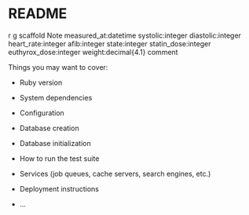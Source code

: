 # README

r g scaffold Note measured_at:datetime systolic:integer diastolic:integer heart_rate:integer afib:integer state:integer statin_dose:integer euthyrox_dose:integer weight:decimal{4.1} comment


Things you may want to cover:

* Ruby version

* System dependencies

* Configuration

* Database creation

* Database initialization

* How to run the test suite

* Services (job queues, cache servers, search engines, etc.)

* Deployment instructions

* ...
